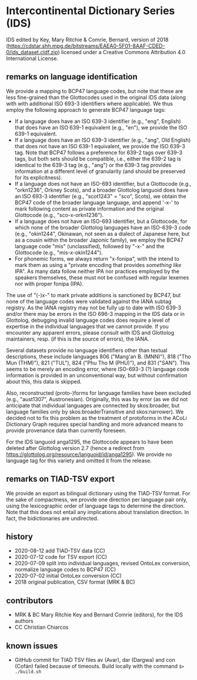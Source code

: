 # Intercontinental Dictionary Series (IDS)

IDS edited by Key, Mary Ritchie & Comrie, Bernard, version of 2018 (https://cdstar.shh.mpg.de/bitstreams/EAEA0-5F01-8AAF-CDED-0/ids_dataset.cldf.zip)
licensed under a Creative Commons Attribution 4.0 International License. 

## remarks on language identification

We provide a mapping to BCP47 language codes, but note that these are less fine-grained than the Glottocodes used in the original IDS data (along with with additional ISO 693-3 identifiers where applicable). We thus employ the following approach to generate BCP47 language tags:

- If a language does have an ISO 639-3 identifier (e.g., "eng", English) that does have an ISO 639-1 equivalent (e.g., "en"), we provide the ISO 639-1 equivalent.
- If a language does have an ISO 639-3 identifier (e.g., "ang", Old English) that does not have an ISO 639-1 equivalent, we provide the ISO 639-3 tag. Note that BCP47 follows a preference for 639-2 tags over 639-3 tags, but both sets should be compatible, i.e., either the 639-2 tag is identical to the 639-3 tag (e.g., "ang") or the 639-3 tag provides information at a different level of granularity (and should be preserved for its explicitness).
- If a language does not have an ISO-693 identifier, but a Glottocode (e.g., "orkn1236", Orkney Scots), and a broader Glottolog languoid does have an ISO 693-3 identifier (e.g., "scot1243" = "sco", Scots), we obtain the BCP47 code of the broader language language, and append '-x-' to mark following content as private information and the original Glottocode (e.g., "sco-x-orkn1236").
- If a language does not have an ISO-693 identifier, but a Glottocode, for which none of the broader Glottolog languages have an ISO-639-3 code (e.g., "okin1244", Okinawan, not seen as a dialect of Japanese here, but as a cousin within the broader Japonic family), we employ the BCP47 language code "mis" (unclassified), followed by "-x-" and the Glottocode (e.g., "mis-x-okin1244").
- For phonemic forms, we always return "x-fonipa", with the intend to mark them as using a "private encoding that provides *something like* IPA". As many data follow neither IPA nor practices employed by the speakers themselves, these must not be confused with regular lexemes nor with proper fonipa (IPA).

The use of "(-)x-" to mark private additions is sanctioned by BCP47, but none of the language codes were validated against the IANA subtag registry. As the IANA registry may not be fully up to date with ISO 639-3 and/or there may be errors in the ISO 696-3 mapping in the IDS data or in Glottolog, debugging invalid language codes does require a level of expertise in the individual languages that we cannot provide. If you encounter any apparent errors, please consult with IDS and Glottolog maintainers, resp. (if this is the source of errors), the IANA. 

Several datasets provide no language identifiers other than textual descriptions, these include languages 806 ("Mang'an B. (MNN)"), 818 ("Tho Mun (THM)"), 821 ("TUL"), 824 ("Phu Tho M (PHU)"), and 831 ("SAN"). This seems to be merely an encoding error, where ISO-693-3 (?) language code information is provided in an unconventional way, but without confirmation about this, this data is skipped. 

Also, reconstructed (proto-)forms for language families have been excluded (e.g., "aust1307", Austronesian). Originally, this was by error (as we did not anticipate that individual languages are connected by skos:broader, but language families only by skos:broaderTransitive and skos:narrower). We decided not to fix this problem as the treatment of protoforms in the ACoLi Dictionary Graph requires special handling and more advanced means to provide provenance data than currently foreseen.

For the IDS languoid anga1295, the Glottocode appears to have been deleted after Glottolog version 2.7 (hence a redirect from https://glottolog.org/resource/languoid/id/anga1295). We provide no language tag for this variety and omitted it from the release.

## remarks on TIAD-TSV export

We provide an export as bilingual dictionary using the TIAD-TSV format. For the sake of compactness, we provide one direction per language pair only, using the lexicographic order of language tags to determine the direction. Note that this does not entail any implications about translation direction. In fact, the bidictionaries are undirected.

## history
- 2020-08-12 add TIAD-TSV data (CC)
- 2020-07-12 code for TSV export (CC)
- 2020-07-09 split into individual languages, revised OntoLex conversion, normalize language codes to BCP47 (CC)
- 2020-07-02 initial OntoLex conversion (CC)
- 2018 original publication, CSV format (MRK & BC)

## contributors
- MRK & BC Mary Ritchie Key and Bernard Comrie (editors), for the IDS authors
- CC Christian Chiarcos

## known issues

- GitHub commit for TIAD TSV files av (Avar), dar (Dargwa) and con (Cofán) failed because of timeouts. Build locally with the command `$> ./build.sh` 
